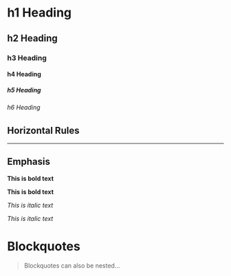 # h1 Heading
## h2 Heading
### h3 Heading 
#### h4 Heading
##### h5 Heading
###### h6 Heading


## Horizontal Rules

___


## Emphasis

**This is bold text**

__This is bold text__

*This is italic text*

_This is italic text_




# Blockquotes


> Blockquotes can also be nested...
